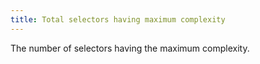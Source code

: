 ```yaml
---
title: Total selectors having maximum complexity
---
```


The number of selectors having the maximum complexity.
